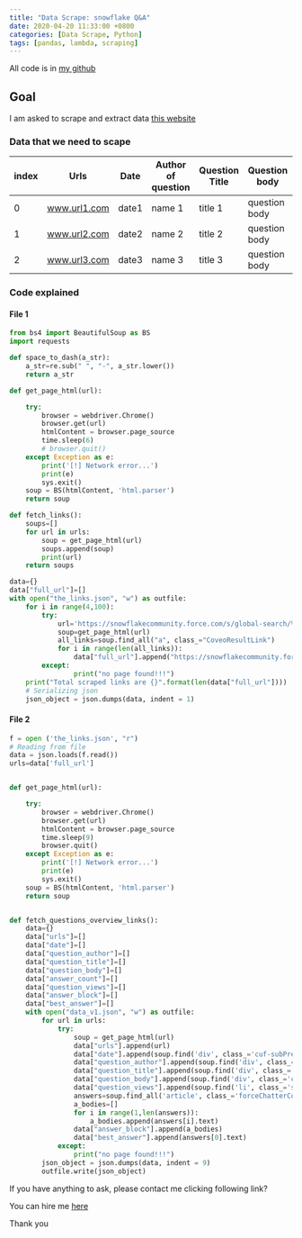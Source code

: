 ```yaml
---
title: "Data Scrape: snowflake Q&A"
date: 2020-04-20 11:33:00 +0800
categories: [Data Scrape, Python]
tags: [pandas, lambda, scraping]
---
```



All code is in [my github](https://github.com/byambaa1982/snowflake_data_scrape/blob/master/)

## Goal

I am asked to scrape and extract data [this website](https://snowflakecommunity.force.com/s/global-search/%40uri#q=snowflake&t=All&sort=relevancy&f:Type=[Answers]) 


### Data that we need to scape

index| Urls       |Date  |Author of question| Question Title| Question body| count| views |answer| Best Anser 
-----| -----------| -----| ----------------|---------------|---------------|------|-------|------|-----------
0   | www.url1.com| date1| name 1          | title 1       | question body | 123  | 2345  | ans1 | best anwer
1   | www.url2.com| date2| name 2          | title 2       | question body | 123  | 2345  | ans2 | best anwer 
2   | www.url3.com| date3| name 3          | title 3       | question body | 123  | 2345  | ans3 | best anwer        

### Code explained 

#### File 1


```python  
from bs4 import BeautifulSoup as BS 
import requests
```

```python
def space_to_dash(a_str):
	a_str=re.sub(" ", "-", a_str.lower())
	return a_str
```

```python
def get_page_html(url):

    try:
        browser = webdriver.Chrome()
        browser.get(url)
        htmlContent = browser.page_source
        time.sleep(6)
        # browser.quit()
    except Exception as e:
        print('[!] Network error...')
        print(e)
        sys.exit()
    soup = BS(htmlContent, 'html.parser')
    return soup
```

```python
def fetch_links():
	soups=[]
	for url in urls:
		soup = get_page_html(url)
		soups.append(soup)
		print(url)
	return soups
```

```python 
data={}
data["full_url"]=[]
with open("the_links.json", "w") as outfile:
	for i in range(4,100):
		try:
			url='https://snowflakecommunity.force.com/s/global-search/%40uri#q=snowflake&first='+str(i*10)+'&t=All&sort=relevancy&f:Type=[Answers]'
			soup=get_page_html(url)
			all_links=soup.find_all("a", class_="CoveoResultLink")
			for i in range(len(all_links)):
				data["full_url"].append("https://snowflakecommunity.force.com"+all_links[i].get("href")+"/"+space_to_dash(all_links[i].text))
		except: 
				print("no page found!!!")
	print("Total scraped links are {}".format(len(data["full_url"])))
	# Serializing json  
	json_object = json.dumps(data, indent = 1) 
```
#### File 2

```python
f = open ('the_links.json', "r")  
# Reading from file 
data = json.loads(f.read()) 
urls=data['full_url']


def get_page_html(url):

    try:
        browser = webdriver.Chrome()
        browser.get(url)
        htmlContent = browser.page_source
        time.sleep(9)
        browser.quit()
    except Exception as e:
        print('[!] Network error...')
        print(e)
        sys.exit()
    soup = BS(htmlContent, 'html.parser')
    return soup


def fetch_questions_overview_links():
	data={}
	data["urls"]=[]
	data["date"]=[]
	data["question_author"]=[]
	data["question_title"]=[]
	data["question_body"]=[]
	data["answer_count"]=[]
	data["question_views"]=[]
	data["answer_block"]=[]
	data["best_answer"]=[]
	with open("data_v1.json", "w") as outfile:
		for url in urls:
			try:
				soup = get_page_html(url)
				data["urls"].append(url)
				data["date"].append(soup.find('div', class_='cuf-subPreamble slds-text-body--small').text)
				data["question_author"].append(soup.find('div', class_='cuf-preamble slds-grid slds-grid--align-spread slds-has-flexi-truncate').text)
				data["question_title"].append(soup.find('div', class_='cuf-body cuf-questionTitle forceChatterFeedBodyQuestionWithoutAnswer').text)
				data["question_body"].append(soup.find('div', class_='cuf-body cuf-questionBody forceChatterFeedBodyQuestionWithoutAnswer').text)
				data["question_views"].append(soup.find('li', class_='slds-item cuf-viewCount qe-viewCount').text)
				answers=soup.find_all('article', class_='forceChatterComment')
				a_bodies=[]
				for i in range(1,len(answers)):
					a_bodies.append(answers[i].text) 
				data["answer_block"].append(a_bodies)
				data["best_answer"].append(answers[0].text)
			except: 
				print("no page found!!!")
		json_object = json.dumps(data, indent = 9) 
		outfile.write(json_object)
```


If you have anything to ask, please contact me clicking following link?


You can hire me [here](https://www.fiverr.com/coderjs)

Thank you